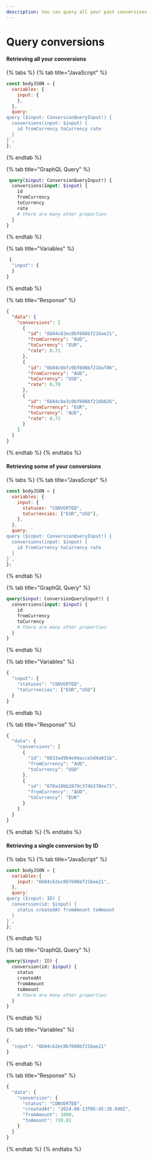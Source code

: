 ```yaml
---
description: You can query all your past conversions
---
```


# Query conversions

#### Retrieving all your conversions

{% tabs %}
{% tab title="JavaScript" %}
```javascript
const bodyJSON = {
  variables: {
    input: {
    },
  },
  query: `
query ($input: ConversionQueryInput!) {
  conversions(input: $input) {   
    id fromCurrency toCurrency rate 
  }
}`,
};    
```
{% endtab %}

{% tab title="GraphQL Query" %}
```graphql
 query($input: ConversionQueryInput!) {
  conversions(input: $input) {
    id
    fromCurrency
    toCurrency
    rate
    # there are many other properties
  }
}
```
{% endtab %}

{% tab title="Variables" %}
```javascript
 {
  "input": { 
  }
}
```
{% endtab %}

{% tab title="Response" %}
```json
{
  "data": {
    "conversions": [
      {
        "id": "6b04c62ec0bf606bf216ae21",
        "fromCurrency": "AUD",
        "toCurrency": "EUR",
        "rate": 0.71
      },
      {
        "id": "6b04c6bfc0bf606bf216af06",
        "fromCurrency": "AUD",
        "toCurrency": "USD",
        "rate": 0.70
      },
      {
        "id": "6b04c8e3c0bf606bf216b026",
        "fromCurrency": "EUR",
        "toCurrency": "AUD",
        "rate": 0.71
      }
    ]
  }
}
```
{% endtab %}
{% endtabs %}

#### Retrieving some of your conversions

{% tabs %}
{% tab title="JavaScript" %}
```javascript
const bodyJSON = {
  variables: {
    input: {
      statuses: "CONVERTED",
      toCurrencies: ["EUR","USD"], 
    },
  },
  query: `
query ($input: ConversionQueryInput!) {
  conversions(input: $input) {   
    id fromCurrency toCurrency rate 
  }
}`,
};    
```
{% endtab %}

{% tab title="GraphQL Query" %}
```graphql
query($input: ConversionQueryInput!) {
  conversions(input: $input) {
    id
    fromCurrency
    toCurrency
    # there are many other properties
  }
}
```
{% endtab %}

{% tab title="Variables" %}
```javascript
{
  "input": { 
    "statuses": "CONVERTED",
    "toCurrencies": ["EUR","USD"]
  }
}
```
{% endtab %}

{% tab title="Response" %}
```javascript
{
  "data": {
    "conversions": [
      {
        "id": "6833ad9b4e94acce5d4a031b",
        "fromCurrency": "AUD",
        "toCurrency": "USD"
      },
      {
        "id": "678a18bb2879c374b378ee71",
        "fromCurrency": "AUD",
        "toCurrency": "EUR"
      }
    ]
  }
}
```
{% endtab %}
{% endtabs %}

#### Retrieving a single conversion by ID

{% tabs %}
{% tab title="JavaScript" %}
```javascript
const bodyJSON = {
  variables:{
    input: "6b04c62ec0bf606bf216ae21",
  },
  query: `
query ($input: ID) {  
  conversion(id: $input) {
    status createdAt fromAmount toAmount 
  }
}`,
};
```
{% endtab %}

{% tab title="GraphQL Query" %}
```graphql
query($input: ID) {
  conversion(id: $input) {
    status
    createdAt
    fromAmount
    toAmount
    # there are many other properties
  }
}
```
{% endtab %}

{% tab title="Variables" %}
```javascript
{
  "input": "6b04c62ec0bf606bf216ae21"
}
```
{% endtab %}

{% tab title="Response" %}
```javascript
{
  "data": {
    "conversion": {
      "status": "CONVERTED",
      "createdAt": "2024-08-13T05:45:28.698Z",
      "fromAmount": 1000,
      "toAmount": 710.01
    }
  }
}
```
{% endtab %}
{% endtabs %}

